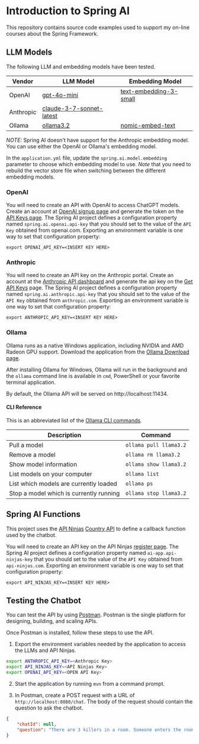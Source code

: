 # Introduction to Spring AI

This repository contains source code examples used to support my on-line courses about the Spring Framework.

## LLM Models

The following LLM and embedding models have been tested.

| Vendor    | LLM Model                                    | Embedding Model          |
|-----------|----------------------------------------------|--------------------------|
| OpenAI    | [gpt-4o-mini]                                | [text-embedding-3-small] |
| Anthropic | [claude-3-7-sonnet-latest][anthropic-models] |                          |
| Ollama    | [ollama3.2]                                  | [nomic-embed-text]       |

*NOTE:* Spring AI doesn't have support for the Anthropic embedding model. You can use either the OpenAI or Ollama's
embedding model.

In the `application.yml` file, update the `spring.ai.model.embedding` parameter to choose which embedding model to use.
*Note* that you need to rebuild the vector store file when switching between the different embedding models.

### OpenAI

You will need to create an API with OpenAI to access ChatGPT models. Create an account at [OpenAI signup page][openai]
and generate the token on the [API Keys page][openai-api-keys]. The Spring AI project defines a configuration property
named `spring.ai.openai.api-key` that you should set to the value of the `API Key` obtained from openai.com. Exporting
an environment variable is one way to set that configuration property:

```
export OPENAI_API_KEY=<INSERT KEY HERE>
```

### Anthropic

You will need to create an API key on the Anthropic portal. Create an account at
the [Anthropic API dashboard][anthropic] and generate the api key on the [Get API Keys][anthropic-api-keys] page. The
Spring AI project defines a configuration property named `spring.ai.anthropic.api-key` that you should set to the value
of the `API Key` obtained from `anthropic.com`. Exporting an environment variable is one way to set that configuration
property:

```
export ANTHROPIC_API_KEY=<INSERT KEY HERE>
```

### Ollama

Ollama runs as a native Windows application, including NVIDIA and AMD Radeon GPU support. Download the application from
the [Ollama Download page][ollama].

After installing Ollama for Windows, Ollama will run in the background and the `ollama` command line is available in
`cmd`, PowerShell or your favorite terminal application.

By default, the Ollama API will be served on http://localhost:11434.

#### CLI Reference

This is an abbreviated list of the [Ollama CLI commands][ollama-cli-reference].

| Description                             | Command                |
|-----------------------------------------|------------------------|
| Pull a model                            | `ollama pull llama3.2` |
| Remove a model                          | `ollama rm llama3.2`   |
| Show model information                  | `ollama show llama3.2` |
| List models on your computer            | `ollama list`          |
| List which models are currently loaded  | `ollama ps`            |
| Stop a model which is currently running | `ollama stop llama3.2` |

## Spring AI Functions

This project uses the [API Ninjas][api-ninjas] [Country API][api-ninjas-country] to define a callback function used by
the chatbot.

You will need to create an API key on the API Ninjas [register page][api-ninjas-register]. The Spring AI project defines
a configuration property named `ai-app.api-ninjas-key` that you should set to the value of the `API Key` obtained from
`api-ninjas.com`. Exporting an environment variable is one way to set that configuration property:

```
export API_NINJAS_KEY=<INSERT KEY HERE>
```

## Testing the Chatbot

You can test the API by using [Postman][]. Postman is the single platform for designing, building, and scaling APIs.

Once Postman is installed, follow these steps to use the API.

1. Export the environment variables needed by the application to access the LLMs and API Ninjas.

```bash
export ANTHROPIC_API_KEY=<Anthropic Key>
export API_NINJAS_KEY=<API Ninjas Key>
export OPENAI_API_KEY=<OPEN API Key>
```

2. Start the application by running `mvn` from a command prompt.

3. In Postman, create a POST request with a URL of `http://localhost:8080/chat`. The body of the request should contain the question to ask the chatbot.

```json
{
    "chatId": null,
    "question": "There are 3 killers in a room. Someone enters the room and kills one of them. How many killers are left in the room?"
}
```

[anthropic]: https://console.anthropic.com/dashboard

[anthropic-api-keys]: https://console.anthropic.com/settings/keys

[anthropic-models]: https://docs.anthropic.com/en/docs/about-claude/models/all-models

[openai]: https://platform.openai.com/signup

[openai-api-keys]: https://platform.openai.com/account/api-keys

[gpt-4o-mini]: https://platform.openai.com/docs/models/gpt-4o-mini

[text-embedding-3-small]: https://platform.openai.com/docs/models/text-embedding-3-small

[ollama]: https://ollama.com/download

[ollama-cli-reference]: https://github.com/ollama/ollama?tab=readme-ov-file#cli-reference

[ollama3.2]: https://ollama.com/library/llama3.2

[nomic-embed-text]: https://ollama.com/library/nomic-embed-text

[api-ninjas]: https://api-ninjas.com/

[api-ninjas-register]: https://api-ninjas.com/register

[api-ninjas-country]: https://api-ninjas.com/api/country
[postman]: https://www.postman.com/